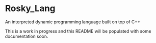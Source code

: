 # Rosky_Lang
An interpreted dynamic programming language built on top of C++

This is a work in progress and this README will be populated with some documentation soon.
